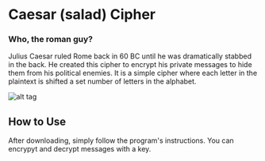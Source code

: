 # Caesar (salad) Cipher
### Who, the roman guy?
Julius Caesar ruled Rome back in 60 BC until he was dramatically stabbed in the back.  He created this cipher to encrypt his private messages to hide them from his political enemies.  It is a simple cipher where each letter in the plaintext is shifted a set number of letters in the alphabet.

![alt tag](https://upload.wikimedia.org/wikipedia/commons/4/4a/Caesar_cipher_left_shift_of_3.svg) 

## How to Use
After downloading, simply follow the program's instructions.  You can encrypyt and decrypt messages with a key.
